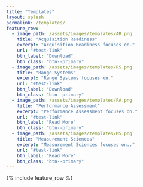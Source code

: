 ```yaml
---
title: "Templates"
layout: splash
permalink: /templates/
feature_row:
  - image_path: /assets/images/templates/AR.png
    title: "Acquisition Readiness"
    excerpt: "Acquisition Readiness focuses on."
    url: "#test-link"
    btn_label: "Download"
    btn_class: "btn--primary"
  - image_path: /assets/images/templates/RS.png
    title: "Range Systems"
    excerpt: "Range Systems focuses on."
    url: "#test-link"
    btn_label: "Download"
    btn_class: "btn--primary"
  - image_path: /assets/images/templates/PA.png
    title: "Performance Assessment"
    excerpt: "Performance Assessment focuses on."
    url: "#test-link"
    btn_label: "Read More"
    btn_class: "btn--primary"
  - image_path: /assets/images/templates/MS.png
    title: "Measurement Sciences"
    excerpt: "Measurement Sciences focuses on.."
    url: "#test-link"
    btn_label: "Read More"
    btn_class: "btn--primary"
---
```


{% include feature_row %}
